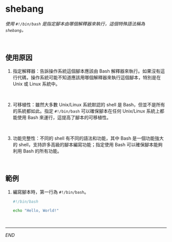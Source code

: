 # shebang

_使用 `#!/bin/bash` 是指定腳本由哪個解釋器來執行，這個特殊語法稱為 `shebang`。_

<br>

## 使用原因

1. 指定解釋器：告訴操作系統這個腳本應該由 Bash 解釋器來執行。如果沒有這行代碼，操作系統可能不知道應該用哪個解釋器來執行這個腳本，特別是在 Unix 或 Linux 系統中。

<br>

2. 可移植性：雖然大多數 Unix/Linux 系統默認的 shell 是 Bash，但並不是所有的系統都如此。指定 `#!/bin/bash` 可以確保腳本在任何 Unix/Linux 系統上都能使用 Bash 來運行，這提高了腳本的可移植性。

<br>

3. 功能完整性：不同的 shell 有不同的語法和功能，其中 Bash 是一個功能強大的 shell，支持許多高級的腳本編寫功能；指定使用 Bash 可以確保腳本能夠利用 Bash 的所有功能。

<br>

## 範例

1. 編寫腳本時，第一行為 `#!/bin/bash`。

    ```bash
    #!/bin/bash

    echo "Hello, World!"
    ```

<br>

___

_END_